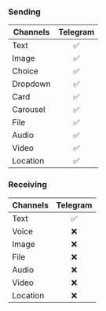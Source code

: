 ### Sending

| Channels | Telegram |
| -------- | :------: |
| Text     |    ✅    |
| Image    |    ✅    |
| Choice   |    ✅    |
| Dropdown |    ✅    |
| Card     |    ✅    |
| Carousel |    ✅    |
| File     |    ✅    |
| Audio    |    ✅    |
| Video    |    ✅    |
| Location |    ✅    |

### Receiving

| Channels | Telegram |
| -------- | :------: |
| Text     |    ✅    |
| Voice    |    ❌    |
| Image    |    ❌    |
| File     |    ❌    |
| Audio    |    ❌    |
| Video    |    ❌    |
| Location |    ❌    |

